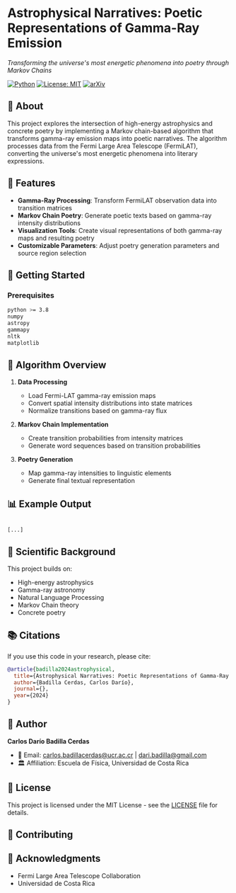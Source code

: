 # Astrophysical Narratives: Poetic Representations of Gamma-Ray Emission

_Transforming the universe's most energetic phenomena into poetry through Markov Chains_

[![Python](https://img.shields.io/badge/Python-3.8%2B-blue)]()
[![License: MIT](https://img.shields.io/badge/License-MIT-yellow.svg)]()
[![arXiv](https://img.shields.io/badge/arXiv-xxxx.xxxxx-red)]()

## 📝 About

This project explores the intersection of high-energy astrophysics and concrete poetry by implementing a Markov chain-based algorithm that transforms gamma-ray emission maps into poetic narratives. The algorithm processes data from the Fermi Large Area Telescope (FermiLAT), converting the universe's most energetic phenomena into literary expressions.

## 🌟 Features

- **Gamma-Ray Processing**: Transform FermiLAT observation data into transition matrices
- **Markov Chain Poetry**: Generate poetic texts based on gamma-ray intensity distributions
- **Visualization Tools**: Create visual representations of both gamma-ray maps and resulting poetry
- **Customizable Parameters**: Adjust poetry generation parameters and source region selection

## 🚀 Getting Started

### Prerequisites

```bash
python >= 3.8
numpy
astropy
gammapy
nltk
matplotlib
```
## 🎯 Algorithm Overview

1. **Data Processing**
   - Load Fermi-LAT gamma-ray emission maps
   - Convert spatial intensity distributions into state matrices
   - Normalize transitions based on gamma-ray flux

2. **Markov Chain Implementation**
   - Create transition probabilities from intensity matrices
   - Generate word sequences based on transition probabilities

3. **Poetry Generation**
   - Map gamma-ray intensities to linguistic elements
   - Generate final textual representation

## 📊 Example Output

```

[...]
```

## 🔬 Scientific Background

This project builds on:
- High-energy astrophysics
- Gamma-ray astronomy
- Natural Language Processing
- Markov Chain theory
- Concrete poetry

## 📚 Citations

If you use this code in your research, please cite:

```bibtex
@article{badilla2024astrophysical,
  title={Astrophysical Narratives: Poetic Representations of Gamma-Ray Emission via Markov Chains},
  author={Badilla Cerdas, Carlos Darío},
  journal={},
  year={2024}
}
```

## 👥 Author

**Carlos Darío Badilla Cerdas**
- 📧 Email: carlos.badillacerdas@ucr.ac.cr | dari.badilla@gmail.com
- 🏛️ Affiliation: Escuela de Física, Universidad de Costa Rica

## 📄 License

This project is licensed under the MIT License - see the [LICENSE](LICENSE) file for details.

## 🤝 Contributing

## 🙏 Acknowledgments

- Fermi Large Area Telescope Collaboration
- Universidad de Costa Rica
